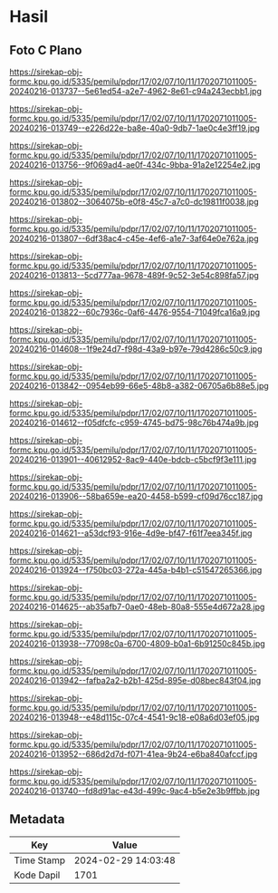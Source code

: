 # Hasil

## Foto C Plano

https://sirekap-obj-formc.kpu.go.id/5335/pemilu/pdpr/17/02/07/10/11/1702071011005-20240216-013737--5e61ed54-a2e7-4962-8e61-c94a243ecbb1.jpg

https://sirekap-obj-formc.kpu.go.id/5335/pemilu/pdpr/17/02/07/10/11/1702071011005-20240216-013749--e226d22e-ba8e-40a0-9db7-1ae0c4e3ff19.jpg

https://sirekap-obj-formc.kpu.go.id/5335/pemilu/pdpr/17/02/07/10/11/1702071011005-20240216-013756--9f069ad4-ae0f-434c-9bba-91a2e12254e2.jpg

https://sirekap-obj-formc.kpu.go.id/5335/pemilu/pdpr/17/02/07/10/11/1702071011005-20240216-013802--3064075b-e0f8-45c7-a7c0-dc19811f0038.jpg

https://sirekap-obj-formc.kpu.go.id/5335/pemilu/pdpr/17/02/07/10/11/1702071011005-20240216-013807--6df38ac4-c45e-4ef6-a1e7-3af64e0e762a.jpg

https://sirekap-obj-formc.kpu.go.id/5335/pemilu/pdpr/17/02/07/10/11/1702071011005-20240216-013813--5cd777aa-9678-489f-9c52-3e54c898fa57.jpg

https://sirekap-obj-formc.kpu.go.id/5335/pemilu/pdpr/17/02/07/10/11/1702071011005-20240216-013822--60c7936c-0af6-4476-9554-71049fca16a9.jpg

https://sirekap-obj-formc.kpu.go.id/5335/pemilu/pdpr/17/02/07/10/11/1702071011005-20240216-014608--1f9e24d7-f98d-43a9-b97e-79d4286c50c9.jpg

https://sirekap-obj-formc.kpu.go.id/5335/pemilu/pdpr/17/02/07/10/11/1702071011005-20240216-013842--0954eb99-66e5-48b8-a382-06705a6b88e5.jpg

https://sirekap-obj-formc.kpu.go.id/5335/pemilu/pdpr/17/02/07/10/11/1702071011005-20240216-014612--f05dfcfc-c959-4745-bd75-98c76b474a9b.jpg

https://sirekap-obj-formc.kpu.go.id/5335/pemilu/pdpr/17/02/07/10/11/1702071011005-20240216-013901--40612952-8ac9-440e-bdcb-c5bcf9f3e111.jpg

https://sirekap-obj-formc.kpu.go.id/5335/pemilu/pdpr/17/02/07/10/11/1702071011005-20240216-013906--58ba659e-ea20-4458-b599-cf09d76cc187.jpg

https://sirekap-obj-formc.kpu.go.id/5335/pemilu/pdpr/17/02/07/10/11/1702071011005-20240216-014621--a53dcf93-916e-4d9e-bf47-f61f7eea345f.jpg

https://sirekap-obj-formc.kpu.go.id/5335/pemilu/pdpr/17/02/07/10/11/1702071011005-20240216-013924--f750bc03-272a-445a-b4b1-c51547265366.jpg

https://sirekap-obj-formc.kpu.go.id/5335/pemilu/pdpr/17/02/07/10/11/1702071011005-20240216-014625--ab35afb7-0ae0-48eb-80a8-555e4d672a28.jpg

https://sirekap-obj-formc.kpu.go.id/5335/pemilu/pdpr/17/02/07/10/11/1702071011005-20240216-013938--77098c0a-6700-4809-b0a1-6b91250c845b.jpg

https://sirekap-obj-formc.kpu.go.id/5335/pemilu/pdpr/17/02/07/10/11/1702071011005-20240216-013942--fafba2a2-b2b1-425d-895e-d08bec843f04.jpg

https://sirekap-obj-formc.kpu.go.id/5335/pemilu/pdpr/17/02/07/10/11/1702071011005-20240216-013948--e48d115c-07c4-4541-9c18-e08a6d03ef05.jpg

https://sirekap-obj-formc.kpu.go.id/5335/pemilu/pdpr/17/02/07/10/11/1702071011005-20240216-013952--686d2d7d-f071-41ea-9b24-e6ba840afccf.jpg

https://sirekap-obj-formc.kpu.go.id/5335/pemilu/pdpr/17/02/07/10/11/1702071011005-20240216-013740--fd8d91ac-e43d-499c-9ac4-b5e2e3b9ffbb.jpg


## Metadata

| Key        | Value               |
| ---------- | ------------------- |
| Time Stamp | 2024-02-29 14:03:48 |
| Kode Dapil | 1701                |



